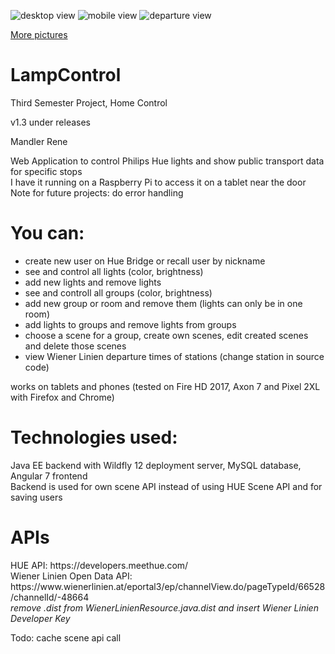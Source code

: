 ![desktop view](https://i.imgur.com/N6jFk0m.png)
![mobile view](https://i.imgur.com/niv5tly.png)
![departure view](https://i.imgur.com/uzU7rGS.png)

<a href="https://imgur.com/a/DoKlxT0">More pictures </a>


# LampControl
Third Semester Project, Home Control

v1.3 under releases

Mandler Rene

Web Application to control Philips Hue lights and show public transport data for specific stops<br>
I have it running on a Raspberry Pi to access it on a tablet near the door<br>
Note for future projects: do error handling

<h1>You can:</h1>

- create new user on Hue Bridge or recall user by nickname
- see and control all lights (color, brightness)
- add new lights and remove lights
- see and controll all groups (color, brightness)
- add new group or room and remove them (lights can only be in one room)
- add lights to groups and remove lights from groups
- choose a scene for a group, create own scenes, edit created scenes and delete those scenes
- view Wiener Linien departure times of stations (change station in source code)

works on tablets and phones (tested on Fire HD 2017, Axon 7 and Pixel 2XL with Firefox and Chrome)

<h1>Technologies used:</h1>
Java EE backend with Wildfly 12 deployment server, MySQL database, Angular 7 frontend<br>
Backend is used for own scene API instead of using HUE Scene API and for saving users

<h1>APIs</h1>
HUE API: https://developers.meethue.com/<br>
Wiener Linien Open Data API: https://www.wienerlinien.at/eportal3/ep/channelView.do/pageTypeId/66528/channelId/-48664<br>
<em>remove .dist from WienerLinienResource.java.dist and insert Wiener Linien Developer Key</em>


Todo: cache scene api call
